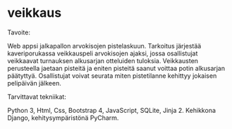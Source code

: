 # veikkaus
Tavoite:

Web appsi jalkapallon arvokisojen pistelaskuun. Tarkoitus järjestää kaveriporukassa veikkauspeli arvokisojen ajaksi, jossa osallistujat veikkaavat turnauksen alkusarjan otteluiden tuloksia. Veikkausten perusteella jaetaan pisteitä ja eniten pisteitä saanut voittaa potin alkusarjan päätyttyä. Osallistujat voivat seurata miten pistetilanne kehittyy jokaisen pelipäivän jälkeen.

Tarvittavat tekniikat:

Python 3, Html, Css, Bootstrap 4, JavaScript, SQLite, Jinja 2. Kehikkona Django, kehitysympäristönä PyCharm.